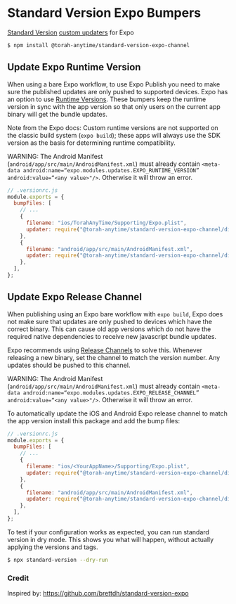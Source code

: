 # Standard Version Expo Bumpers

[Standard Version](https://github.com/conventional-changelog/standard-version#standard-version) [custom updaters](https://github.com/conventional-changelog/standard-version#custom-updaters) for Expo

```bash
$ npm install @torah-anytime/standard-version-expo-channel
```

## Update Expo Runtime Version

When using a bare Expo workflow, to use Expo Publish you need to make sure the published updates are only pushed to supported devices. Expo has an option to use [Runtime Versions](https://docs.expo.dev/distribution/runtime-versions/#configuration-for-the-bare-workflow). These bumpers keep the runtime version in sync with the app version so that only users on the current app binary will get the bundle updates.

Note from the Expo docs: Custom runtime versions are not supported on the classic build system (`expo build`); these apps will always use the SDK version as the basis for determining runtime compatibility.

WARNING: The Android Manifest (`android/app/src/main/AndroidManifest.xml`) must already contain `<meta-data android:name=“expo.modules.updates.EXPO_RUNTIME_VERSION” android:value=“<any value>"/>`. Otherwise it will throw an error.

```js
// .versionrc.js
module.exports = {
  bumpFiles: [
    // ...
    {
      filename: "ios/TorahAnyTime/Supporting/Expo.plist",
      updater: require("@torah-anytime/standard-version-expo-channel/dist/ios/native/runtime-version"),
    },
    {
      filename: "android/app/src/main/AndroidManifest.xml",
      updater: require("@torah-anytime/standard-version-expo-channel/dist/android/native/runtime-version"),
    },
  ],
};
```

## Update Expo Release Channel

When publishing using an Expo bare workflow with `expo build`, Expo does not make sure that updates are only pushed to devices which have the correct binary. This can cause old app versions which do not have the required native dependencies to receive new javascript bundle updates.

Expo recommends using [Release Channels](https://docs.expo.dev/bare/updating-your-app/#release-channels) to solve this. Whenever releasing a new binary, set the channel to match the version number. Any updates should be pushed to this channel.

WARNING: The Android Manifest (`android/app/src/main/AndroidManifest.xml`) must already contain `<meta-data android:name=“expo.modules.updates.EXPO_RELEASE_CHANNEL” android:value=“<any value>"/>`. Otherwise it will throw an error.

To automatically update the iOS and Android Expo release channel to match the app version install this package and add the bump files:

```js
// .versionrc.js
module.exports = {
  bumpFiles: [
    // ...
    {
      filename: "ios/<YourAppName>/Supporting/Expo.plist",
      updater: require("@torah-anytime/standard-version-expo-channel/dist/ios/native/release-channel"),
    },
    {
      filename: "android/app/src/main/AndroidManifest.xml",
      updater: require("@torah-anytime/standard-version-expo-channel/dist/android/native/release-channel"),
    },
  ],
};
```

To test if your configuration works as expected, you can run standard version in dry mode. This shows you what will happen, without actually applying the versions and tags.

```bash
$ npx standard-version --dry-run
```

### Credit

Inspired by: https://github.com/brettdh/standard-version-expo
